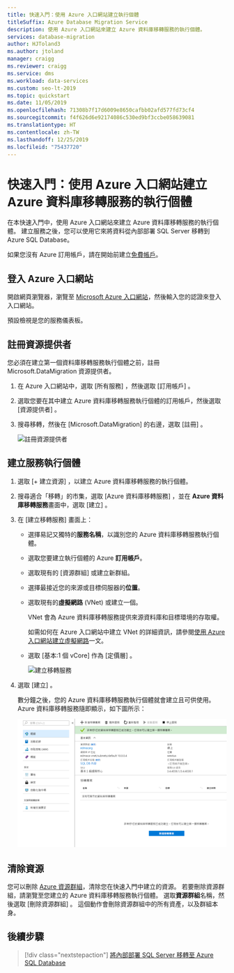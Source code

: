 ```yaml
---
title: 快速入門：使用 Azure 入口網站建立執行個體
titleSuffix: Azure Database Migration Service
description: 使用 Azure 入口網站來建立 Azure 資料庫移轉服務的執行個體。
services: database-migration
author: HJToland3
ms.author: jtoland
manager: craigg
ms.reviewer: craigg
ms.service: dms
ms.workload: data-services
ms.custom: seo-lt-2019
ms.topic: quickstart
ms.date: 11/05/2019
ms.openlocfilehash: 71308b7f17d6009e8650cafbb02afd577fd73cf4
ms.sourcegitcommit: f4f626d6e92174086c530ed9bf3ccbe058639081
ms.translationtype: HT
ms.contentlocale: zh-TW
ms.lasthandoff: 12/25/2019
ms.locfileid: "75437720"
---
```

# <a name="quickstart-create-an-instance-of-the-azure-database-migration-service-by-using-the-azure-portal"></a>快速入門：使用 Azure 入口網站建立 Azure 資料庫移轉服務的執行個體

在本快速入門中，使用 Azure 入口網站來建立 Azure 資料庫移轉服務的執行個體。  建立服務之後，您可以使用它來將資料從內部部署 SQL Server 移轉到 Azure SQL Database。

如果您沒有 Azure 訂用帳戶，請在開始前建立[免費帳戶](https://azure.microsoft.com/free/)。

## <a name="sign-in-to-the-azure-portal"></a>登入 Azure 入口網站

開啟網頁瀏覽器，瀏覽至 [Microsoft Azure 入口網站](https://portal.azure.com/)，然後輸入您的認證來登入入口網站。

預設檢視是您的服務儀表板。

## <a name="register-the-resource-provider"></a>註冊資源提供者

您必須在建立第一個資料庫移轉服務執行個體之前，註冊 Microsoft.DataMigration 資源提供者。

1. 在 Azure 入口網站中，選取 [所有服務]  ，然後選取 [訂用帳戶]  。

2. 選取您要在其中建立 Azure 資料庫移轉服務執行個體的訂用帳戶，然後選取 [資源提供者]  。

3. 搜尋移轉，然後在 [Microsoft.DataMigration]  的右邊，選取 [註冊]  。

    ![註冊資源提供者](media/quickstart-create-data-migration-service-portal/dms-register-provider.png)

## <a name="create-an-instance-of-the-service"></a>建立服務執行個體

1. 選取 [+ 建立資源]  ，以建立 Azure 資料庫移轉服務的執行個體。

2. 搜尋適合「移轉」的市集，選取 [Azure 資料庫移轉服務]  ，並在 **Azure 資料庫移轉服務**畫面中，選取 [建立]  。

3. 在 [建立移轉服務]  畫面上：

    - 選擇易記又獨特的**服務名稱**，以識別您的 Azure 資料庫移轉服務執行個體。
    - 選取您要建立執行個體的 Azure **訂用帳戶**。
    - 選取現有的 [資源群組]  或建立新群組。
    - 選擇最接近您的來源或目標伺服器的**位置**。
    - 選取現有的**虛擬網路** (VNet) 或建立一個。

        VNet 會為 Azure 資料庫移轉服務提供來源資料庫和目標環境的存取權。

        如需如何在 Azure 入口網站中建立 VNet 的詳細資訊，請參閱[使用 Azure 入口網站建立虛擬網路](https://aka.ms/vnet)一文。

    - 選取 [基本:1 個 vCore] 作為 [定價層]  。

        ![建立移轉服務](media/quickstart-create-data-migration-service-portal/dms-create-service1.png)

4. 選取 [建立]  。

    數分鐘之後，您的 Azure 資料庫移轉服務執行個體就會建立且可供使用。 Azure 資料庫移轉服務隨即顯示，如下圖所示：

    ![已建立移轉服務](media/quickstart-create-data-migration-service-portal/dms-service-created.png)

## <a name="clean-up-resources"></a>清除資源

您可以刪除 [Azure 資源群組](../azure-resource-manager/management/overview.md)，清除您在快速入門中建立的資源。 若要刪除資源群組，請瀏覽至您建立的 Azure 資料庫移轉服務執行個體。 選取**資源群組**名稱，然後選取 [刪除資源群組]  。 這個動作會刪除資源群組中的所有資產，以及群組本身。

## <a name="next-steps"></a>後續步驟

> [!div class="nextstepaction"]
> [將內部部署 SQL Server 移轉至 Azure SQL Database](tutorial-sql-server-to-azure-sql.md)